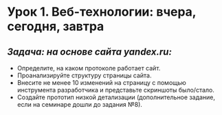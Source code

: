 # Урок 1. Веб-технологии: вчера, сегодня, завтра

## ***Задача: на основе сайта yandex.ru:***

* Определите, на каком протоколе работает сайт.
* Проанализируйте структуру страницы сайта.
* Внесите не менее 10 изменений на страницу с помощью инструмента разработчика и представьте скриншоты было/стало.
* Создайте прототип низкой детализации (дополнительное задание, если на семинаре дошли до задания №8).